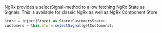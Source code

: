 NgRx provides a selectSignal-method to allow fetching NgRx State as Signals. This is available for classic NgRx as well as NgRx Component Store

```typescript
store = inject(Store) as Store<CustomersState>;
customers = this.store.selectSignal(getCustomers);
```
